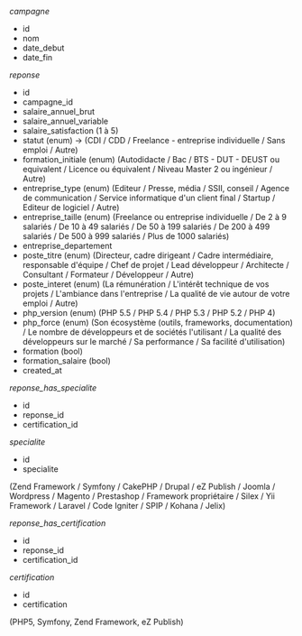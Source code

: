 *campagne*

* id
* nom
* date_debut
* date_fin

*reponse*

* id
* campagne_id
* salaire_annuel_brut
* salaire_annuel_variable
* salaire_satisfaction (1 à 5)
* statut (enum) -> (CDI / CDD / Freelance - entreprise individuelle / Sans emploi / Autre)
* formation_initiale (enum) (Autodidacte / Bac / BTS - DUT - DEUST ou equivalent / Licence ou équivalent / Niveau Master 2 ou ingénieur / Autre)
* entreprise_type (enum) (Editeur / Presse, média / SSII, conseil / Agence de communication / Service informatique d'un client final / Startup / Editeur de logiciel / Autre)
* entreprise_taille (enum) (Freelance ou entreprise individuelle / De 2 à 9 salariés / De 10 à 49 salariés / De 50 à 199 salariés / De 200 à 499 salariés / De 500 à 999 salariés / Plus de 1000 salariés)
* entreprise_departement
* poste_titre (enum) (Directeur, cadre dirigeant / Cadre intermédiaire, responsable d'équipe / Chef de projet / Lead développeur / Architecte / Consultant / Formateur / Développeur / Autre)
* poste_interet (enum) (La rémunération / L'intérêt technique de vos projets / L'ambiance dans l'entreprise / La qualité de vie autour de votre emploi / Autre)
* php_version (enum) (PHP 5.5 / PHP 5.4 / PHP 5.3 / PHP 5.2 / PHP 4)
* php_force (enum) (Son écosystème (outils, frameworks, documentation) / Le nombre de développeurs et de sociétés l'utilisant / La qualité des développeurs sur le marché / Sa performance / Sa facilité d'utilisation)
* formation (bool)
* formation_salaire (bool)
* created_at

*reponse_has_specialite*

* id
* reponse_id
* certification_id

*specialite*

* id
* specialite

(Zend Framework / Symfony / CakePHP / Drupal / eZ Publish / Joomla / Wordpress / Magento / Prestashop / Framework propriétaire / Silex / Yii Framework / Laravel / Code Igniter / SPIP / Kohana / Jelix)

*reponse_has_certification*

* id
* reponse_id
* certification_id

*certification*

* id
* certification

(PHP5, Symfony, Zend Framework, eZ Publish)